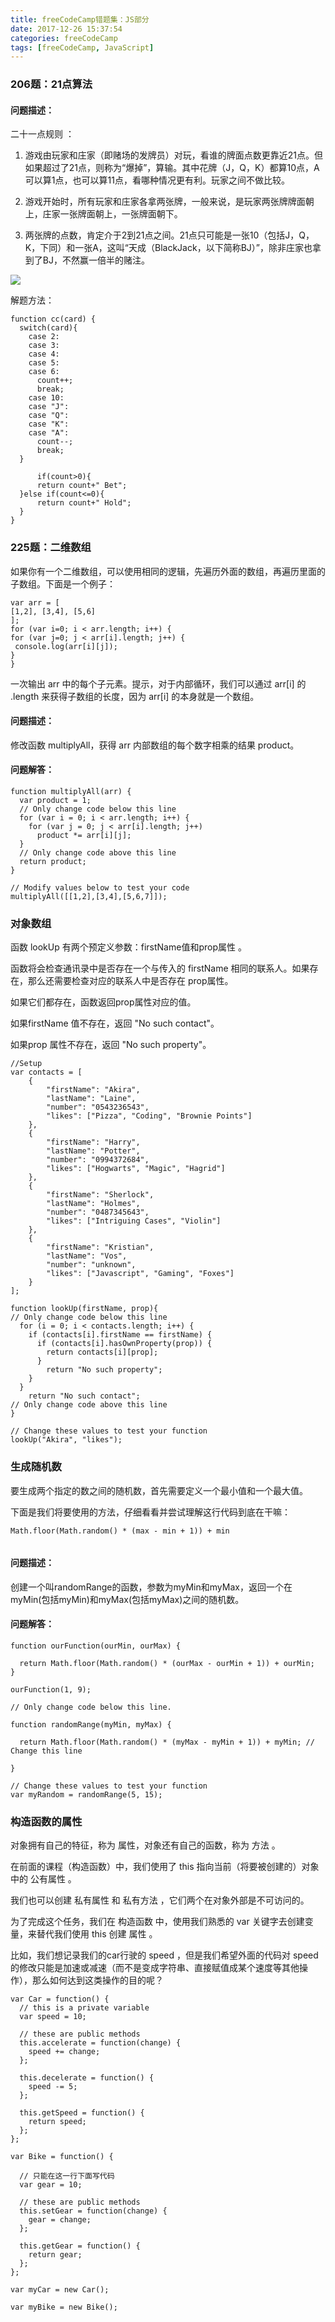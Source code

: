 ```yaml
---
title: freeCodeCamp错题集：JS部分
date: 2017-12-26 15:37:54
categories: freeCodeCamp 
tags: [freeCodeCamp, JavaScript] 
---
```


### 206题：21点算法

#### 问题描述：

二十一点规则 ：

1. 游戏由玩家和庄家（即赌场的发牌员）对玩，看谁的牌面点数更靠近21点。但如果超过了21点，则称为“爆掉”，算输。其中花牌（J，Q，K）都算10点，A可以算1点，也可以算11点，看哪种情况更有利。玩家之间不做比较。

 
2. 游戏开始时，所有玩家和庄家各拿两张牌，一般来说，是玩家两张牌牌面朝上，庄家一张牌面朝上，一张牌面朝下。 

3. 两张牌的点数，肯定介于2到21点之间。21点只可能是一张10（包括J，Q，K，下同）和一张A，这叫“天成（BlackJack，以下简称BJ）”，除非庄家也拿到了BJ，不然赢一倍半的赌注。

![](https://farm5.staticflickr.com/4622/40100610072_e4c4ebba32_o.jpg)

解题方法：

```
function cc(card) {
  switch(card){
    case 2:
    case 3:
    case 4:
    case 5:
    case 6:
      count++;
      break;
    case 10:
    case "J":
    case "Q":
    case "K":
    case "A":
      count--;
      break;
  }
      
      if(count>0){
      return count+" Bet";
  }else if(count<=0){
      return count+" Hold";
  }
}
```
<!--more-->

### 225题：二维数组
如果你有一个二维数组，可以使用相同的逻辑，先遍历外面的数组，再遍历里面的子数组。下面是一个例子：

```
var arr = [
[1,2], [3,4], [5,6]
];
for (var i=0; i < arr.length; i++) {
for (var j=0; j < arr[i].length; j++) {
​ console.log(arr[i][j]);
}
}
```

一次输出 arr 中的每个子元素。提示，对于内部循环，我们可以通过 arr[i] 的 .length 来获得子数组的长度，因为 arr[i] 的本身就是一个数组。

#### 问题描述：
修改函数 multiplyAll，获得 arr 内部数组的每个数字相乘的结果 product。

#### 问题解答：
```
function multiplyAll(arr) {
  var product = 1;
  // Only change code below this line
  for (var i = 0; i < arr.length; i++) {
    for (var j = 0; j < arr[i].length; j++)
      product *= arr[i][j];
  }
  // Only change code above this line
  return product;
}

// Modify values below to test your code
multiplyAll([[1,2],[3,4],[5,6,7]]);

```

### 对象数组
函数 lookUp 有两个预定义参数：firstName值和prop属性 。

函数将会检查通讯录中是否存在一个与传入的 firstName 相同的联系人。如果存在，那么还需要检查对应的联系人中是否存在 prop属性。

如果它们都存在，函数返回prop属性对应的值。

如果firstName 值不存在，返回 "No such contact"。

如果prop 属性不存在，返回 "No such property"。

```
//Setup
var contacts = [
    {
        "firstName": "Akira",
        "lastName": "Laine",
        "number": "0543236543",
        "likes": ["Pizza", "Coding", "Brownie Points"]
    },
    {
        "firstName": "Harry",
        "lastName": "Potter",
        "number": "0994372684",
        "likes": ["Hogwarts", "Magic", "Hagrid"]
    },
    {
        "firstName": "Sherlock",
        "lastName": "Holmes",
        "number": "0487345643",
        "likes": ["Intriguing Cases", "Violin"]
    },
    {
        "firstName": "Kristian",
        "lastName": "Vos",
        "number": "unknown",
        "likes": ["Javascript", "Gaming", "Foxes"]
    }
];

function lookUp(firstName, prop){
// Only change code below this line
  for (i = 0; i < contacts.length; i++) {
    if (contacts[i].firstName == firstName) {
      if (contacts[i].hasOwnProperty(prop)) {
        return contacts[i][prop];
      }
        return "No such property";
    }
  }
    return "No such contact";
// Only change code above this line
}

// Change these values to test your function
lookUp("Akira", "likes");

```
### 生成随机数
要生成两个指定的数之间的随机数，首先需要定义一个最小值和一个最大值。

下面是我们将要使用的方法，仔细看看并尝试理解这行代码到底在干嘛：

```
Math.floor(Math.random() * (max - min + 1)) + min


```
#### 问题描述：

创建一个叫randomRange的函数，参数为myMin和myMax，返回一个在myMin(包括myMin)和myMax(包括myMax)之间的随机数。

#### 问题解答：

```
function ourFunction(ourMin, ourMax) {

  return Math.floor(Math.random() * (ourMax - ourMin + 1)) + ourMin;
}

ourFunction(1, 9);

// Only change code below this line.

function randomRange(myMin, myMax) {

  return Math.floor(Math.random() * (myMax - myMin + 1)) + myMin; // Change this line

}

// Change these values to test your function
var myRandom = randomRange(5, 15);

```

### 构造函数的属性
对象拥有自己的特征，称为 属性，对象还有自己的函数，称为 方法 。

在前面的课程（构造函数）中，我们使用了 this 指向当前（将要被创建的）对象中的 公有属性 。

我们也可以创建 私有属性 和 私有方法 ，它们两个在对象外部是不可访问的。

为了完成这个任务，我们在 构造函数 中，使用我们熟悉的 var 关键字去创建变量，来替代我们使用 this 创建 属性 。

比如，我们想记录我们的car行驶的 speed ，但是我们希望外面的代码对 speed 的修改只能是加速或减速（而不是变成字符串、直接赋值成某个速度等其他操作），那么如何达到这类操作的目的呢？

```
var Car = function() {
  // this is a private variable
  var speed = 10;

  // these are public methods
  this.accelerate = function(change) {
    speed += change;
  };

  this.decelerate = function() {
    speed -= 5;
  };

  this.getSpeed = function() {
    return speed;
  };
};

var Bike = function() {

  // 只能在这一行下面写代码
  var gear = 10;

  // these are public methods
  this.setGear = function(change) {
    gear = change;
  };

  this.getGear = function() {
    return gear;
  };
};

var myCar = new Car();

var myBike = new Bike();

```


